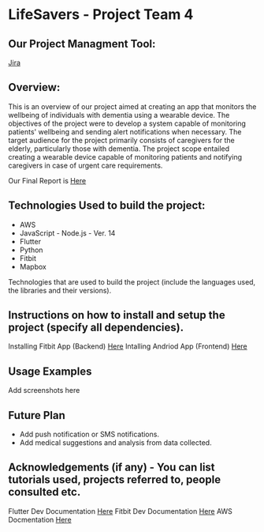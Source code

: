 # LifeSavers - Project Team 4

## Our Project Managment Tool:
[Jira](https://compsci399team4.atlassian.net/jira/software/projects/LB/boards/1)

## Overview:
This is an overview of our project aimed at creating an app that monitors the wellbeing of individuals with dementia using a wearable device. The objectives of the project were to develop a system capable of monitoring patients' wellbeing and sending alert notifications when necessary. The target audience for the project primarily consists of caregivers for the elderly, particularly those with dementia. The project scope entailed creating a wearable device capable of monitoring patients and notifying caregivers in case of urgent care requirements.

Our Final Report is [Here](https://docs.google.com/document/d/1YlUvtqlReOlDLZJfMkR7j_rECE_j8aPcOfNGaDZMD2M/edit?usp=sharing)

## Technologies Used to build the project:
* AWS
* JavaScript - Node.js - Ver. 14
* Flutter
* Python
* Fitbit
* Mapbox

Technologies that are used to build the project (include the languages used, the libraries and their versions).

## Instructions on how to install and setup the project (specify all dependencies).
Installing Fitbit App (Backend) [Here](https://github.com/uoa-compsci399-s1-2023/project-team-4/tree/main/fitbit#readme)
Intalling Andriod App (Frontend) [Here](https://github.com/uoa-compsci399-s1-2023/project-team-4/blob/main/frontend/README.md)

## Usage Examples
Add screenshots here

## Future Plan
* Add push notification or SMS notifications.
* Add medical suggestions and analysis from data collected.

## Acknowledgements (if any) - You can list tutorials used, projects referred to, people consulted etc.
Flutter Dev Documentation [Here](https://docs.flutter.dev/)
Fitbit Dev Documentation [Here](https://dev.fitbit.com/build/guides/)
AWS Docmentation [Here](https://docs.aws.amazon.com/)
